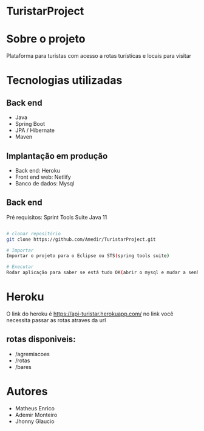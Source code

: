 # TuristarProject

# Sobre o projeto
Plataforma para turistas com acesso a rotas turísticas e locais para visitar 


# Tecnologias utilizadas
## Back end
- Java
- Spring Boot
- JPA / Hibernate
- Maven

## Implantação em produção
- Back end: Heroku
- Front end web: Netlify
- Banco de dados: Mysql

## Back end
Pré requisitos:
Sprint Tools Suite
Java 11

```bash

# clonar repositório
git clone https://github.com/Amedir/TuristarProject.git

# Importar
Importar o projeto para o Eclipse ou STS(spring tools suite)

# Executar
Rodar aplicação para saber se está tudo OK(abrir o mysql e mudar a senha no application properties)

```

# Heroku
O link do heroku é https://api-turistar.herokuapp.com/ 
no link você necessita passar as rotas atraves da url

## rotas disponiveis:
- /agremiacoes 
- /rotas
- /bares

# Autores
- Matheus Enrico 
- Ademir Monteiro
- Jhonny Glaucio



